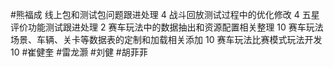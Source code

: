 #熊福成 
线上包和测试包问题跟进处理                                                   4
战斗回放测试过程中的优化修改                                               4
五星评价功能测试跟进处理                                                       2
赛车玩法中的数据抽出和资源配置相关整理                             10
赛车玩法场景、车辆、关卡等数据表的定制和加载相关添加    10
赛车玩法比赛模式玩法开发                                                      10
#崔健奎 
#雷龙灏 
#刘健 
#胡菲菲 